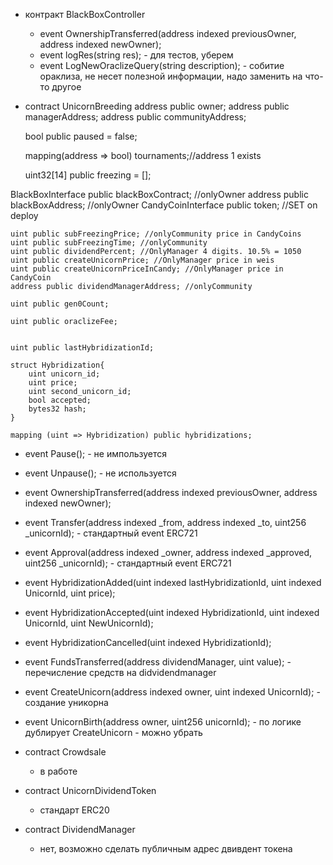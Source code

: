 * контракт BlackBoxController
  - event OwnershipTransferred(address indexed previousOwner, address indexed newOwner);
  - event logRes(string res); - для тестов, уберем
  - event LogNewOraclizeQuery(string description); - собитие ораклиза, не несет полезной информации, надо заменить на что-то другое

* contract UnicornBreeding 
    address public owner;
    address public managerAddress;
    address public communityAddress;

    bool public paused = false;

    mapping(address => bool) tournaments;//address 1 exists
    
     uint32[14] public freezing = [];


 BlackBoxInterface public blackBoxContract; //onlyOwner
    address public blackBoxAddress; //onlyOwner
    CandyCoinInterface public token; //SET on deploy

    uint public subFreezingPrice; //onlyCommunity price in CandyCoins
    uint public subFreezingTime; //onlyCommunity
    uint public dividendPercent; //OnlyManager 4 digits. 10.5% = 1050
    uint public createUnicornPrice; //OnlyManager price in weis
    uint public createUnicornPriceInCandy; //OnlyManager price in CandyCoin
    address public dividendManagerAddress; //onlyCommunity

    uint public gen0Count;

    uint public oraclizeFee;


    uint public lastHybridizationId;

    struct Hybridization{
        uint unicorn_id;
        uint price;
        uint second_unicorn_id;
        bool accepted;
        bytes32 hash;
    }

    mapping (uint => Hybridization) public hybridizations;


  - event Pause(); - не импользуется
  - event Unpause(); - не используется

  - event OwnershipTransferred(address indexed previousOwner, address indexed newOwner);
  - event Transfer(address indexed _from, address indexed _to, uint256 _unicornId);  - стандартный event ERC721
  - event Approval(address indexed _owner, address indexed _approved, uint256 _unicornId); - стандартный event ERC721
        
  - event HybridizationAdded(uint indexed lastHybridizationId, uint indexed UnicornId, uint price);
  - event HybridizationAccepted(uint indexed HybridizationId, uint indexed UnicornId, uint  NewUnicornId);
  - event HybridizationCancelled(uint indexed HybridizationId);
  - event FundsTransferred(address dividendManager, uint value); - перечисление средств на didvidendmanager
  - event CreateUnicorn(address indexed owner, uint indexed UnicornId); - создание уникорна
  - event UnicornBirth(address owner, uint256 unicornId); - по логике дублирует CreateUnicorn - можно убрать 
      
* contract Crowdsale 
  - в работе
  
* contract UnicornDividendToken
  - стандарт ERC20
  
* contract DividendManager
  - нет, возможно сделать публичным адрес двивдент токена